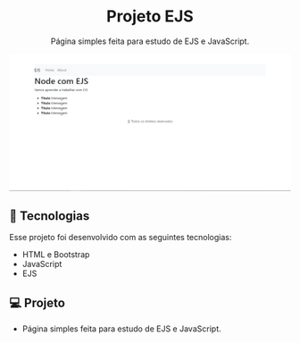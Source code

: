 <h1 align="center">Projeto EJS</h1>

<p align="center">
  Página simples feita para estudo de EJS e JavaScript.
</p>

<p align="center">
  <img src=".github/preview.jpg" alt="projeto DevLinks">
</p>

## 🚀 Tecnologias

Esse projeto foi desenvolvido com as seguintes tecnologias:

- HTML e Bootstrap
- JavaScript
- EJS

## 💻 Projeto

- Página simples feita para estudo de EJS e JavaScript.